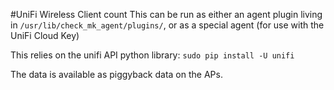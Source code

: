 #UniFi Wireless Client count
This can be run as either an agent plugin living in `/usr/lib/check_mk_agent/plugins/`, or as a special agent (for use with the UniFi Cloud Key)

This relies on the unifi API python library: 
`sudo pip install -U unifi`

The data is available as piggyback data on the APs.
